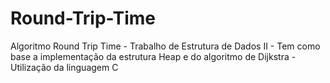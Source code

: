 # Round-Trip-Time
Algoritmo Round Trip Time - Trabalho de Estrutura de Dados II - Tem como base a implementação da estrutura Heap e do algoritmo de Dijkstra - Utilização da linguagem C
